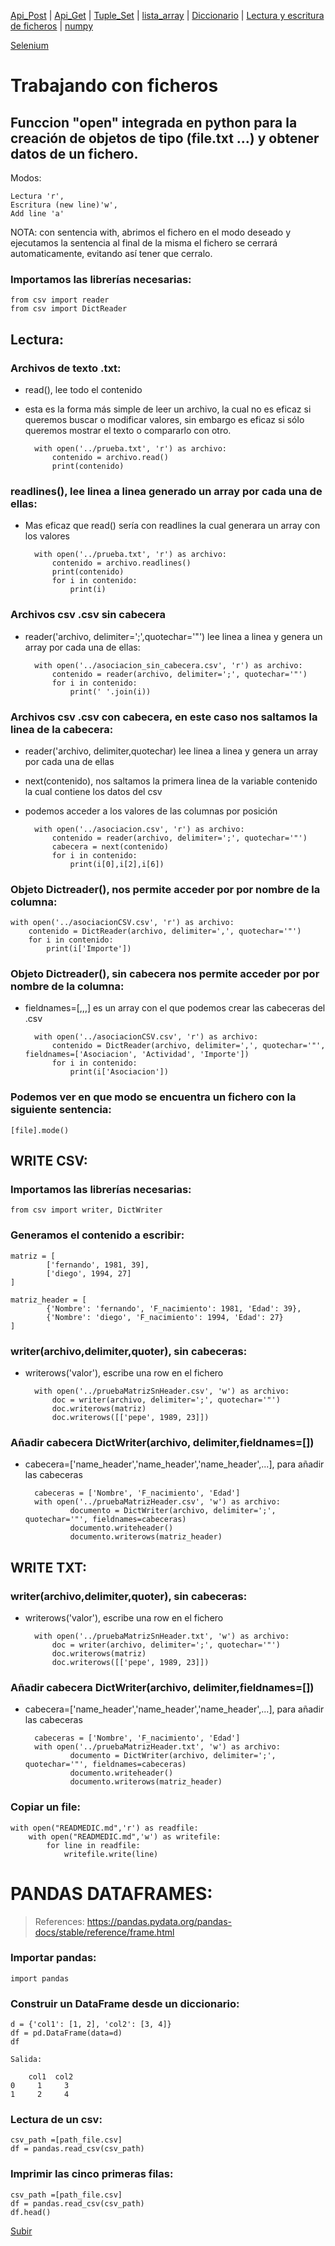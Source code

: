 <a name="top"></a>

[Api_Post](Cheat_Sheet/READMEPOST.md) | [Api_Get](Cheat_Sheet/READMEGET.md)  | [Tuple_Set](Cheat_Sheet/READMETupleSet.md) | [lista_array](Cheat_Sheet/READMELIST.md) | [Diccionario](Cheat_Sheet/READMEDIC.md) | [Lectura y escritura de ficheros](Cheat_Sheet/files.md) | [numpy](Cheat_Sheet/numpy)


[Selenium](Selenium/README.md)

# Trabajando con ficheros
## Funccion "open" integrada en python para la creación de objetos de tipo (file.txt ...) y obtener datos de un fichero.
Modos:

	Lectura 'r', 
	Escritura (new line)'w', 
	Add line 'a'

NOTA: con sentencia with, abrimos el fichero en el modo deseado y ejecutamos la sentencia al final de la misma el fichero se cerrará automaticamente, evitando así tener que cerralo.

### Importamos las librerías necesarias:

    from csv import reader
    from csv import DictReader
## Lectura:

### Archivos de texto .txt:
- read(), lee todo el contenido
- esta es la forma más simple de leer un archivo, la cual no es eficaz si queremos buscar o modificar valores, sin embargo es eficaz si sólo queremos mostrar el texto o compararlo con otro.

        with open('../prueba.txt', 'r') as archivo:
            contenido = archivo.read()
            print(contenido)

### readlines(), lee linea a linea generado un array por cada una de ellas:
- Mas eficaz que read() sería con readlines la cual generara un array con los valores

        with open('../prueba.txt', 'r') as archivo:
            contenido = archivo.readlines()
            print(contenido)
            for i in contenido:
                print(i)

### Archivos csv .csv sin cabecera
- reader('archivo, delimiter=';',quotechar='"') lee linea a linea y genera un array por cada una de ellas:

        with open('../asociacion_sin_cabecera.csv', 'r') as archivo:
            contenido = reader(archivo, delimiter=';', quotechar='"')
            for i in contenido:
                print(' '.join(i))

### Archivos csv .csv con cabecera, en este caso nos saltamos la linea de la cabecera:
- reader('archivo, delimiter,quotechar) lee linea a linea y genera un array por cada una de ellas
- next(contenido), nos saltamos la primera linea de la variable contenido la cual contiene los datos del csv
- podemos acceder a los valores de las columnas por posición

        with open('../asociacion.csv', 'r') as archivo:
            contenido = reader(archivo, delimiter=';', quotechar='"')
            cabecera = next(contenido)
            for i in contenido:
                print(i[0],i[2],i[6])

### Objeto Dictreader(), nos permite acceder por por nombre de la columna:
    with open('../asociacionCSV.csv', 'r') as archivo:
        contenido = DictReader(archivo, delimiter=',', quotechar='"')
        for i in contenido:
            print(i['Importe'])

### Objeto Dictreader(), sin cabecera nos permite acceder por por nombre de la columna:
- fieldnames=[,,,] es un array con el que podemos crear las cabeceras del .csv

        with open('../asociacionCSV.csv', 'r') as archivo:
            contenido = DictReader(archivo, delimiter=',', quotechar='"', fieldnames=['Asociacion', 'Actividad', 'Importe'])
            for i in contenido:
                print(i['Asociacion'])


### Podemos ver en que modo se encuentra un fichero con la siguiente sentencia:
	[file].mode()

## WRITE CSV:

### Importamos las librerías necesarias:
	from csv import writer, DictWriter

### Generamos el contenido a escribir:
	matriz = [
    		['fernando', 1981, 39],
    		['diego', 1994, 27]
	]

	matriz_header = [
    		{'Nombre': 'fernando', 'F_nacimiento': 1981, 'Edad': 39},
    		{'Nombre': 'diego', 'F_nacimiento': 1994, 'Edad': 27}
	]

### writer(archivo,delimiter,quoter), sin cabeceras:
- writerows('valor'), escribe una row en el fichero

		with open('../pruebaMatrizSnHeader.csv', 'w') as archivo:
   			doc = writer(archivo, delimiter=';', quotechar='"')
  			doc.writerows(matriz)
 			doc.writerows([['pepe', 1989, 23]])

### Añadir cabecera DictWriter(archivo, delimiter,fieldnames=[])
- cabecera=['name_header','name_header','name_header',...], para añadir las cabeceras

		cabeceras = ['Nombre', 'F_nacimiento', 'Edad']
		with open('../pruebaMatrizHeader.csv', 'w') as archivo:
    			documento = DictWriter(archivo, delimiter=';', quotechar='"', fieldnames=cabeceras)
    			documento.writeheader()
    			documento.writerows(matriz_header)

## WRITE TXT:
### writer(archivo,delimiter,quoter), sin cabeceras:
- writerows('valor'), escribe una row en el fichero

		with open('../pruebaMatrizSnHeader.txt', 'w') as archivo:
   			doc = writer(archivo, delimiter=';', quotechar='"')
  			doc.writerows(matriz)
 			doc.writerows([['pepe', 1989, 23]])

### Añadir cabecera DictWriter(archivo, delimiter,fieldnames=[])
- cabecera=['name_header','name_header','name_header',...], para añadir las cabeceras

		cabeceras = ['Nombre', 'F_nacimiento', 'Edad']
		with open('../pruebaMatrizHeader.txt', 'w') as archivo:
    			documento = DictWriter(archivo, delimiter=';', quotechar='"', fieldnames=cabeceras)
    			documento.writeheader()
    			documento.writerows(matriz_header)

### Copiar un file:
	
	with open("READMEDIC.md",'r') as readfile:
		with open("READMEDIC.md",'w') as writefile:
			for line in readfile:
		   		writefile.write(line)
				
# PANDAS DATAFRAMES:

> References: <https://pandas.pydata.org/pandas-docs/stable/reference/frame.html>

### Importar pandas:
	import pandas
	
### Construir un DataFrame desde un diccionario:
	d = {'col1': [1, 2], 'col2': [3, 4]}
	df = pd.DataFrame(data=d)
	df
	
	Salida:
	
	    col1  col2
	0     1     3
	1     2     4

### Lectura de un csv:
	csv_path =[path_file.csv]
	df = pandas.read_csv(csv_path)

### Imprimir las cinco primeras filas:
	csv_path =[path_file.csv]
	df = pandas.read_csv(csv_path)
	df.head()


[Subir](#top)
